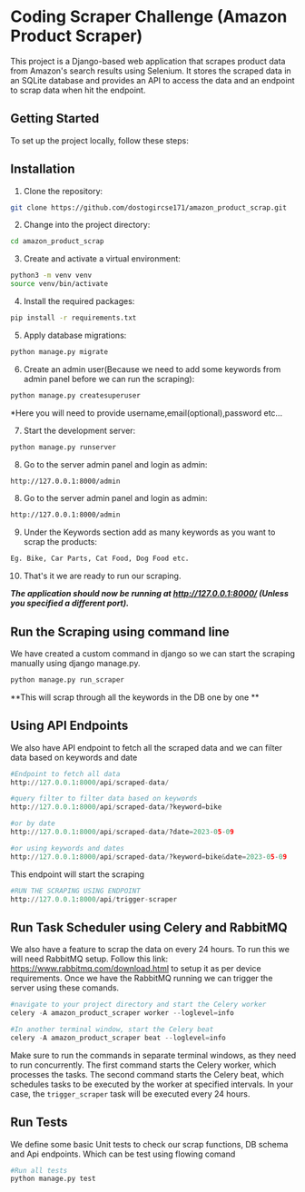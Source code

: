 # Coding Scraper Challenge (Amazon Product Scraper)

This project is a Django-based web application that scrapes product data from Amazon's search results using Selenium. It stores the scraped data in an SQLite database and provides an API to access the data and an endpoint to scrap data when hit the endpoint.

## Getting Started

To set up the project locally, follow these steps:

## Installation

1. Clone the repository:

```bash
git clone https://github.com/dostogircse171/amazon_product_scrap.git
```
2. Change into the project directory:

```bash
cd amazon_product_scrap
```
3. Create and activate a virtual environment:

```bash
python3 -m venv venv
source venv/bin/activate
```

4. Install the required packages:

```bash
pip install -r requirements.txt
```

5. Apply database migrations:

```bash
python manage.py migrate
```
6. Create an admin user(Because we need to add some keywords from admin panel before we can run the scraping):

```bash
python manage.py createsuperuser
```
*Here you will need to provide username,email(optional),password etc...

7. Start the development server:

```bash
python manage.py runserver
```

8. Go to the server admin panel and login as admin:

```bash
http://127.0.0.1:8000/admin
```
8. Go to the server admin panel and login as admin:

```bash
http://127.0.0.1:8000/admin
```
9. Under the Keywords section add as many keywords as you want to scrap the products:

```bash
Eg. Bike, Car Parts, Cat Food, Dog Food etc.
```

10. That's it we are ready to run our scraping.

***The application should now be running at http://127.0.0.1:8000/ (Unless you specified a different port).***

## Run the Scraping using command line
We have created a custom command in django so we can start the scraping manually using django manage.py.
```python
python manage.py run_scraper
```
**This will scrap through all the keywords in the DB one by one **

## Using API Endpoints
We also have API endpoint to fetch all the scraped data and we can filter data based on keywords and date
```python
#Endpoint to fetch all data
http://127.0.0.1:8000/api/scraped-data/
```
```python
#query filter to filter data based on keywords
http://127.0.0.1:8000/api/scraped-data/?keyword=bike
```
```python
#or by date
http://127.0.0.1:8000/api/scraped-data/?date=2023-05-09
```
```python
#or using keywords and dates
http://127.0.0.1:8000/api/scraped-data/?keyword=bike&date=2023-05-09
```
This endpoint will start the scraping
```python
#RUN THE SCRAPING USING ENDPOINT
http://127.0.0.1:8000/api/trigger-scraper
```

## Run Task Scheduler using Celery and RabbitMQ
We also have a feature to scrap the data on every 24 hours. To run this we will need RabbitMQ setup. Follow this link: https://www.rabbitmq.com/download.html to setup it as per device requirements.
Once we have the RabbitMQ running we can trigger the server using these comands.
```python
#navigate to your project directory and start the Celery worker
celery -A amazon_product_scraper worker --loglevel=info
```
```python
#In another terminal window, start the Celery beat
celery -A amazon_product_scraper beat --loglevel=info
```
Make sure to run the commands in separate terminal windows, as they need to run concurrently. The first command starts the Celery worker, which processes the tasks. The second command starts the Celery beat, which schedules tasks to be executed by the worker at specified intervals. In your case, the `trigger_scraper` task will be executed every 24 hours.

## Run Tests
We define some basic Unit tests to check our scrap functions, DB schema and Api endpoints. Which can be test using flowing comand
```python
#Run all tests
python manage.py test
```
